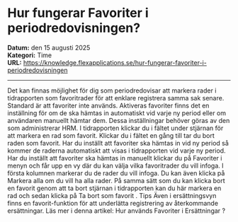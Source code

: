 # Hur fungerar Favoriter i periodredovisningen?

**Datum:** den 15 augusti 2025  
**Kategori:** Time  
**URL:** https://knowledge.flexapplications.se/hur-fungerar-favoriter-i-periodredovisningen

---

Det kan finnas möjlighet för dig som periodredovisar att markera rader i tidrapporten som favoritrader för att enklare registrera samma sak senare.
Standard är att favoriter inte används. Aktiveras favoriter finns det en inställning för om de ska hämtas in automatiskt vid varje ny period eller om användaren manuellt hämtar dem. Dessa inställningar behöver göras av den som administrerar HRM.
I tidrapporten klickar du i fältet under stjärnan för att markera en rad som favorit. Klickar du i fältet en gång till tar du bort raden som favorit.
Har du inställt att favoriter ska hämtas in vid ny period så kommer de raderna automatiskt att visas i tidrapporten vid varje ny period.
Har du inställt att favoriter ska hämtas in manuellt klickar du på
Favoriter
i menyn och får upp en vy där du kan välja vilka favoritrader du vill infoga.
I första kolumnen markerar du de rader du vill infoga. Du kan även klicka på
Markera alla
om du vill ha alla rader. På samma sätt som du kan klicka bort en favorit genom att ta bort stjärnan i tidrapporten kan du här markera en rad och sedan klicka på
Ta bort som favorit
.
Tips
Även i ersättningsvyn finns en favorit-funktion för att underlätta registrering av återkommande ersättningar. Läs mer i denna artikel:
Hur används Favoriter i Ersättningar
?
